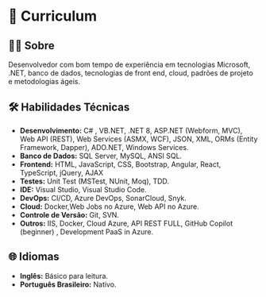 # 💼 Curriculum 

## 👨‍💻 Sobre

Desenvolvedor com bom tempo de experiência em tecnologias Microsoft, .NET, banco de dados, tecnologias de front end, cloud, padrões de projeto e metodologias ágeis.

## 🛠️ Habilidades Técnicas

- **Desenvolvimento:** C# , VB.NET, .NET 8, ASP.NET (Webform, MVC), Web API (REST), Web Services (ASMX, WCF), JSON, XML, ORMs (Entity Framework, Dapper), ADO.NET, Windows Services.
- **Banco de Dados:** SQL Server, MySQL, ANSI SQL.
- **Frontend:** HTML, JavaScript, CSS, Bootstrap, Angular, React, TypeScript, jQuery, AJAX 
- **Testes:** Unit Test (MSTest, NUnit, Moq), TDD.
- **IDE:** Visual Studio, Visual Studio Code.
- **DevOps:** CI/CD, Azure DevOps, SonarCloud, Snyk.
- **Cloud:** Docker,Web Jobs no Azure, Web API no Azure.
- **Controle de Versão:** Git, SVN.
- **Outros:** IIS, Docker, Cloud Azure, API REST FULL, GitHub Copilot (beginner) , Development PaaS in Azure.

## 🌐 Idiomas

- **Inglês:** Básico para leitura.
- **Português Brasileiro:** Nativo.
